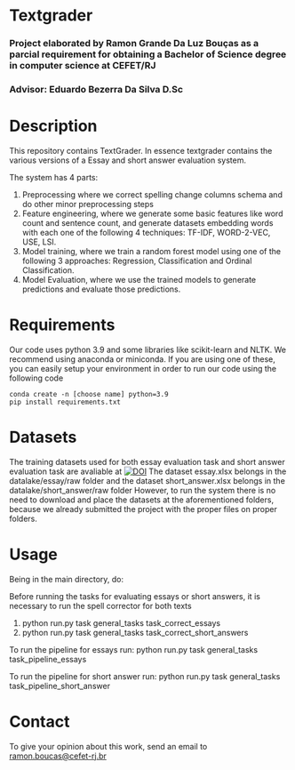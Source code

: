  

# Textgrader
### Project elaborated by Ramon Grande Da Luz Bouças as a parcial requirement for obtaining a Bachelor of Science degree in computer science at CEFET/RJ 
### Advisor: Eduardo Bezerra Da Silva D.Sc

# Description
This repository contains TextGrader. In essence textgrader contains the various versions of a Essay and short answer evaluation system.

The system has 4 parts:

1) Preprocessing where we correct spelling change columns schema and do other minor preprocessing steps
2) Feature engineering, where we generate some basic features like word count and sentence count, and generate datasets embedding words 
with each one of the following 4 techniques: TF-IDF, WORD-2-VEC, USE, LSI.
3) Model training, where we train a random forest model using one of the following 3 approaches: Regression, Classification and Ordinal Classification. 
4) Model Evaluation, where we use the trained models to generate predictions and evaluate those predictions. 

# Requirements 
Our code uses python 3.9 and some libraries like scikit-learn and NLTK. 
We recommend using anaconda or miniconda. If you are using one of these, you can easily setup your environment in order to run our code using the following code

```
conda create -n [choose name] python=3.9
pip install requirements.txt
```

# Datasets

The training datasets used for both essay evaluation task and short answer evaluation task are avaliable at 
[![DOI](https://zenodo.org/badge/DOI/10.5281/zenodo.7641696.svg)](https://doi.org/10.5281/zenodo.7641696)
The dataset essay.xlsx belongs in the datalake/essay/raw folder 
and the dataset short_answer.xlsx belongs in the datalake/short_answer/raw folder 
However, to run the system there is no need to download and place the datasets at the aforementioned folders, because we already submitted the project with 
the proper files on proper folders. 

 
# Usage

Being in the main directory, do: 

Before running the tasks for evaluating essays or short answers, it is necessary to run the spell corrector for both texts
1) python run.py task general_tasks task_correct_essays
2) python run.py task general_tasks task_correct_short_answers

To run the pipeline for essays run:
python run.py task general_tasks task_pipeline_essays

To run the pipeline for short answer run:
python run.py task general_tasks task_pipeline_short_answer

# Contact

To give your opinion about this work, send an email to ramon.boucas@cefet-rj.br

 

